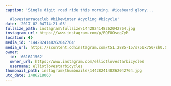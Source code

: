 ```yaml
---
caption: 'Single digit road ride this morning. #icebeard glory...

  #lovestarraceclub #bikewinter #cycling #bicycle'
date: '2017-02-04T14:21:03'
fullsize_path: instagram\fullsize\1442824148262042764.jpg
instagram_url: https://www.instagram.com/p/BQF8Oseg7yM
location: {}
media_id: '1442824148262042764'
media_url: https://scontent.cdninstagram.com/t51.2885-15/s750x750/sh0.08/e35/16124353_1648896448748452_8327974761271394304_n.jpg?ig_cache_key=MTQ0MjgyNDE0ODI2MjA0Mjc2NA%3D%3D.2
owner:
  id: '661611562'
  owner_url: https://www.instagram.com/elliotlovestarbicycles
  username: elliotlovestarbicycles
thumbnail_path: instagram\thumbnails\1442824148262042764.jpg
utc_date: 1486218063
---
```

